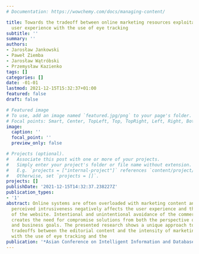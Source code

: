 ```yaml
---
# Documentation: https://wowchemy.com/docs/managing-content/

title: Towards the tradeoff between online marketing resources exploitation and the
  user experience with the use of eye tracking
subtitle: ''
summary: ''
authors:
- Jarosław Jankowski
- Paweł Ziemba
- Jarosław Wątróbski
- Przemysław Kazienko
tags: []
categories: []
date: -01-01
lastmod: 2021-12-15T15:32:37+01:00
featured: false
draft: false

# Featured image
# To use, add an image named `featured.jpg/png` to your page's folder.
# Focal points: Smart, Center, TopLeft, Top, TopRight, Left, Right, BottomLeft, Bottom, BottomRight.
image:
  caption: ''
  focal_point: ''
  preview_only: false

# Projects (optional).
#   Associate this post with one or more of your projects.
#   Simply enter your project's folder or file name without extension.
#   E.g. `projects = ["internal-project"]` references `content/project/deep-learning/index.md`.
#   Otherwise, set `projects = []`.
projects: []
publishDate: '2021-12-15T14:32:37.238227Z'
publication_types:
- '1'
abstract: Online systems are often overloaded with marketing content and as a result,
  perceived intrusiveness negatively affects the user experience and the evaluation
  of the website. Intentional and unintentional avoidance of the commercial content
  creates the need for compromise solutions from both the perspective of user experience
  and business goals. The presented research shows a unique approach to search for
  tradeoffs between the editorial content and the intensity of marketing components
  with the use of eye tracking and the
publication: '*Asian Conference on Intelligent Information and Database Systems*'
---
```

